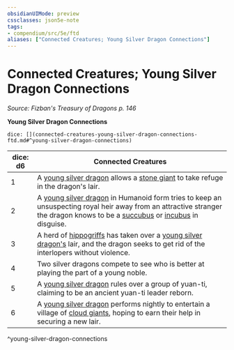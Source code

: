 ```yaml
---
obsidianUIMode: preview
cssclasses: json5e-note
tags:
- compendium/src/5e/ftd
aliases: ["Connected Creatures; Young Silver Dragon Connections"]
---
```

# Connected Creatures; Young Silver Dragon Connections
*Source: Fizban's Treasury of Dragons p. 146* 

**Young Silver Dragon Connections**

`dice: [](connected-creatures-young-silver-dragon-connections-ftd.md#^young-silver-dragon-connections)`

| dice: d6 | Connected Creatures |
|----------|---------------------|
| 1 | A [young silver dragon](/3-Mechanics/CLI/bestiary/dragon/young-silver-dragon.md) allows a [stone giant](/3-Mechanics/CLI/bestiary/giant/stone-giant.md) to take refuge in the dragon's lair. |
| 2 | A [young silver dragon](/3-Mechanics/CLI/bestiary/dragon/young-silver-dragon.md) in Humanoid form tries to keep an unsuspecting royal heir away from an attractive stranger the dragon knows to be a [succubus](/3-Mechanics/CLI/bestiary/fiend/succubus.md) or [incubus](/3-Mechanics/CLI/bestiary/fiend/incubus.md) in disguise. |
| 3 | A herd of [hippogriffs](/3-Mechanics/CLI/bestiary/monstrosity/hippogriff.md) has taken over a [young silver dragon's](/3-Mechanics/CLI/bestiary/dragon/young-silver-dragon.md) lair, and the dragon seeks to get rid of the interlopers without violence. |
| 4 | Two silver dragons compete to see who is better at playing the part of a young noble. |
| 5 | A [young silver dragon](/3-Mechanics/CLI/bestiary/dragon/young-silver-dragon.md) rules over a group of yuan-ti, claiming to be an ancient yuan-ti leader reborn. |
| 6 | A [young silver dragon](/3-Mechanics/CLI/bestiary/dragon/young-silver-dragon.md) performs nightly to entertain a village of [cloud giants](/3-Mechanics/CLI/bestiary/giant/cloud-giant.md), hoping to earn their help in securing a new lair. |
^young-silver-dragon-connections